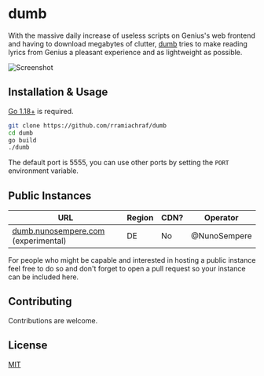 # dumb
With the massive daily increase of useless scripts on Genius's web frontend and having to download megabytes of clutter, [dumb](https://github.com/rramiachraf/dumb) tries to make reading lyrics from Genius a pleasant experience and as lightweight as possible.

![Screenshot](https://raw.githubusercontent.com/rramiachraf/dumb/main/screenshot.png)

## Installation & Usage
[Go 1.18+](https://go.dev/dl) is required.
```bash
git clone https://github.com/rramiachraf/dumb
cd dumb
go build
./dumb
```

The default port is 5555, you can use other ports by setting the `PORT` environment variable.

## Public Instances

| URL                                                                  | Region | CDN? | Operator     |
| ---                                                                  | ------ | ---- | --------     |
| [dumb.nunosempere.com](https://dumb.nunosempere.com/) (experimental) | DE     | No   | @NunoSempere |

For people who might be capable and interested in hosting a public instance feel free to do so and don't forget to open a pull request so your instance can be included here.

## Contributing
Contributions are welcome.

## License
[MIT](https://github.com/rramiachraf/dumb/blob/main/LICENCE)

